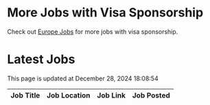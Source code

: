 # More Jobs with Visa Sponsorship

Check out [Europe Jobs](https://github.com/sureshparimi/europejobs#latest-jobs) for more jobs with visa sponsorship.

# Latest Jobs

This page is updated at December 28, 2024 18:08:54

| Job Title | Job Location | Job Link | Job Posted |
| --- | --- | --- | --- |
